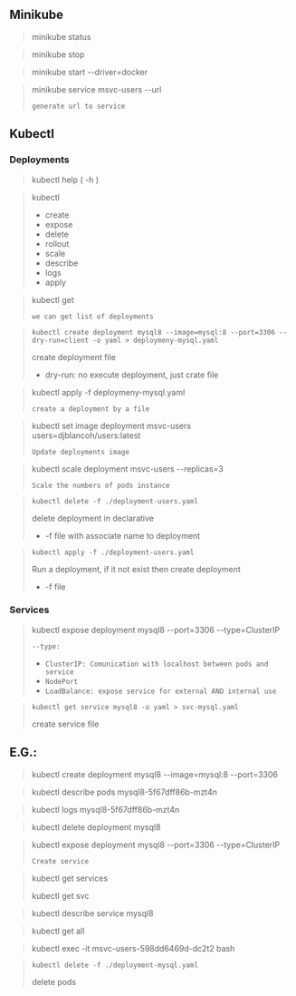 ## Minikube

> minikube status

> minikube stop

> minikube start --driver=docker

> minikube service msvc-users --url
>
> `generate url to service `

## Kubectl

### Deployments

> kubectl help ( -h )

> kubectl
>
> * create
> * expose
> * delete
> * rollout
> * scale
> * describe
> * logs
> * apply

> kubectl get
>
> `we can get list of deployments`

> `kubectl create deployment mysql8 --image=mysql:8 --port=3306 --dry-run=client -o yaml > deploymeny-mysql.yaml`
>
> create deployment file
>
> * dry-run: no execute deployment, just crate file

> kubectl apply -f deploymeny-mysql.yaml
>
> `create a deployment by a file`

> kubectl set image deployment msvc-users users=djblancoh/users:latest
>
> `Update deployments image`

> kubectl scale deployment msvc-users --replicas=3
>
> `Scale the numbers of pods instance`

> `kubectl delete -f ./deployment-users.yaml`
>
> delete deployment in declarative
>
> * -f file with associate name to deployment

> `kubectl apply -f ./deployment-users.yaml`
>
> Run a deployment, if it not exist  then create deployment
>
> * -f file

### Services

> kubectl expose deployment mysql8 --port=3306 --type=ClusterIP
>
> `--type:`
>
> * `ClusterIP: Comunication with localhost between pods and service`
> * `NodePort`
> * `LoadBalance: expose service for external AND internal use`

> `kubectl get service mysql8 -o yaml > svc-mysql.yaml`
>
> create service file

## E.G.:

> kubectl create deployment mysql8 --image=mysql:8 --port=3306

> kubectl describe pods mysql8-5f67dff86b-mzt4n

> kubectl logs mysql8-5f67dff86b-mzt4n

> kubectl delete deployment mysql8

> kubectl expose deployment mysql8 --port=3306 --type=ClusterIP
>
> `Create service`

> kubectl get services
>
> kubectl get svc

> kubectl describe service mysql8

> kubectl get all

> kubectl exec -it msvc-users-598dd6469d-dc2t2 bash

> `kubectl delete -f ./deployment-mysql.yaml`
>
> delete pods
